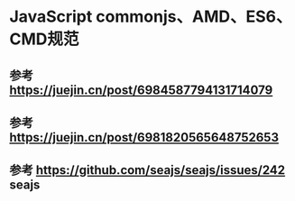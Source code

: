 # 
# JavaScript commonjs、AMD、ES6、CMD规范
## 参考 https://juejin.cn/post/6984587794131714079
## 参考 https://juejin.cn/post/6981820565648752653
## 参考 https://github.com/seajs/seajs/issues/242 seajs

